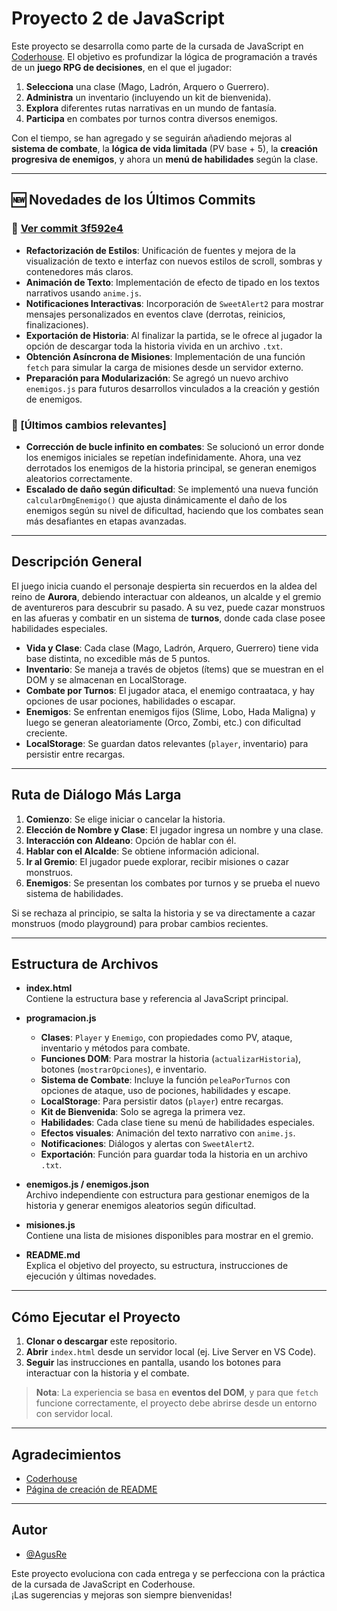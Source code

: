 # Proyecto 2 de JavaScript

Este proyecto se desarrolla como parte de la cursada de JavaScript en [Coderhouse](https://www.coderhouse.com/). El objetivo es profundizar la lógica de programación a través de un **juego RPG de decisiones**, en el que el jugador:

1. **Selecciona** una clase (Mago, Ladrón, Arquero o Guerrero).  
2. **Administra** un inventario (incluyendo un kit de bienvenida).  
3. **Explora** diferentes rutas narrativas en un mundo de fantasía.  
4. **Participa** en combates por turnos contra diversos enemigos.

Con el tiempo, se han agregado y se seguirán añadiendo mejoras al **sistema de combate**, la **lógica de vida limitada** (PV base + 5), la **creación progresiva de enemigos**, y ahora un **menú de habilidades** según la clase.

---

## 🆕 Novedades de los Últimos Commits

### 🔗 [Ver commit 3f592e4](https://github.com/AgusRe/coder-javascript/commit/3f592e49c301478a993deb23cb1644641b2b00f4)

- **Refactorización de Estilos**: Unificación de fuentes y mejora de la visualización de texto e interfaz con nuevos estilos de scroll, sombras y contenedores más claros.
- **Animación de Texto**: Implementación de efecto de tipado en los textos narrativos usando `anime.js`.
- **Notificaciones Interactivas**: Incorporación de `SweetAlert2` para mostrar mensajes personalizados en eventos clave (derrotas, reinicios, finalizaciones).
- **Exportación de Historia**: Al finalizar la partida, se le ofrece al jugador la opción de descargar toda la historia vivida en un archivo `.txt`.
- **Obtención Asíncrona de Misiones**: Implementación de una función `fetch` para simular la carga de misiones desde un servidor externo.
- **Preparación para Modularización**: Se agregó un nuevo archivo `enemigos.js` para futuros desarrollos vinculados a la creación y gestión de enemigos.

### 🔗 [Últimos cambios relevantes]

- **Corrección de bucle infinito en combates**: Se solucionó un error donde los enemigos iniciales se repetían indefinidamente. Ahora, una vez derrotados los enemigos de la historia principal, se generan enemigos aleatorios correctamente.
- **Escalado de daño según dificultad**: Se implementó una nueva función `calcularDmgEnemigo()` que ajusta dinámicamente el daño de los enemigos según su nivel de dificultad, haciendo que los combates sean más desafiantes en etapas avanzadas.

---

## Descripción General

El juego inicia cuando el personaje despierta sin recuerdos en la aldea del reino de **Aurora**, debiendo interactuar con aldeanos, un alcalde y el gremio de aventureros para descubrir su pasado. A su vez, puede cazar monstruos en las afueras y combatir en un sistema de **turnos**, donde cada clase posee habilidades especiales.

- **Vida y Clase**: Cada clase (Mago, Ladrón, Arquero, Guerrero) tiene vida base distinta, no excedible más de 5 puntos.  
- **Inventario**: Se maneja a través de objetos (ítems) que se muestran en el DOM y se almacenan en LocalStorage.  
- **Combate por Turnos**: El jugador ataca, el enemigo contraataca, y hay opciones de usar pociones, habilidades o escapar.  
- **Enemigos**: Se enfrentan enemigos fijos (Slime, Lobo, Hada Maligna) y luego se generan aleatoriamente (Orco, Zombi, etc.) con dificultad creciente.  
- **LocalStorage**: Se guardan datos relevantes (`player`, inventario) para persistir entre recargas.

---

## Ruta de Diálogo Más Larga

1. **Comienzo**: Se elige iniciar o cancelar la historia.  
2. **Elección de Nombre y Clase**: El jugador ingresa un nombre y una clase.  
3. **Interacción con Aldeano**: Opción de hablar con él.  
4. **Hablar con el Alcalde**: Se obtiene información adicional.  
5. **Ir al Gremio**: El jugador puede explorar, recibir misiones o cazar monstruos.  
6. **Enemigos**: Se presentan los combates por turnos y se prueba el nuevo sistema de habilidades.  

Si se rechaza al principio, se salta la historia y se va directamente a cazar monstruos (modo playground) para probar cambios recientes.

---

## Estructura de Archivos

- **index.html**  
  Contiene la estructura base y referencia al JavaScript principal.

- **programacion.js**  
  - **Clases**: `Player` y `Enemigo`, con propiedades como PV, ataque, inventario y métodos para combate.  
  - **Funciones DOM**: Para mostrar la historia (`actualizarHistoria`), botones (`mostrarOpciones`), e inventario.  
  - **Sistema de Combate**: Incluye la función `peleaPorTurnos` con opciones de ataque, uso de pociones, habilidades y escape.  
  - **LocalStorage**: Para persistir datos (`player`) entre recargas.  
  - **Kit de Bienvenida**: Solo se agrega la primera vez.  
  - **Habilidades**: Cada clase tiene su menú de habilidades especiales.  
  - **Efectos visuales**: Animación del texto narrativo con `anime.js`.  
  - **Notificaciones**: Diálogos y alertas con `SweetAlert2`.  
  - **Exportación**: Función para guardar toda la historia en un archivo `.txt`.

- **enemigos.js / enemigos.json**  
  Archivo independiente con estructura para gestionar enemigos de la historia y generar enemigos aleatorios según dificultad.

- **misiones.js**  
  Contiene una lista de misiones disponibles para mostrar en el gremio.

- **README.md**  
  Explica el objetivo del proyecto, su estructura, instrucciones de ejecución y últimas novedades.

---

## Cómo Ejecutar el Proyecto

1. **Clonar o descargar** este repositorio.  
2. **Abrir** `index.html` desde un servidor local (ej. Live Server en VS Code).  
3. **Seguir** las instrucciones en pantalla, usando los botones para interactuar con la historia y el combate.

> **Nota**: La experiencia se basa en **eventos del DOM**, y para que `fetch` funcione correctamente, el proyecto debe abrirse desde un entorno con servidor local.

---

## Agradecimientos

- [Coderhouse](https://www.coderhouse.com/ar/)  
- [Página de creación de README](https://readme.so/es)  

---

## Autor

- [@AgusRe](https://github.com/AgusRe)

Este proyecto evoluciona con cada entrega y se perfecciona con la práctica de la cursada de JavaScript en Coderhouse.  
¡Las sugerencias y mejoras son siempre bienvenidas!
